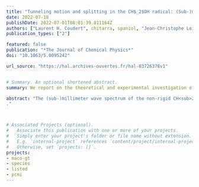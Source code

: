 ```yaml
---
title: "Tunneling motion and splitting in the CH$_2$OH radical: (Sub-)millimeter wave spectrum analysis"
date: 2022-07-18
publishDate: 2022-07-01T08:01:39.811164Z
authors: ["Laurent H. Coudert", chitarra, spaniol, "Jean-Christophe Loison", martin-drumel, pirali]
publication_types: ["2"]

featured: false
publication: "*The Journal of Chemical Physics*"
doi: "10.1063/5.0095242"

url_source: "https://hal.archives-ouvertes.fr/hal-03726378v1"


# Summary. An optional shortened abstract.
summary: We report on the theoretical and experimental investigation of the CH<sub>2</sub>OH radical pure rotational spectrum in the (sub-)millimeter wave domain.

abstract: "The (sub-)millimeter wave spectrum of the non-rigid CH<sub>2</sub>OH radical is investigated both experimentally and theoretically. Ab initio calculations are carried out to quantitatively characterize its potential energy surface as a function of the two large amplitude H<sub>1</sub>COH and H<sub>2</sub>COH dihedral angles. It is shown that the radical displays a large amplitude torsional-like motion of its CH<sub>2</sub> group with respect to the OH group. The rotation-torsion levels computed with the help of a 4D Hamiltonian accounting for this torsional-like motion and for the overall rotation exhibit a tunneling splitting, in agreement with recent experimental investigations, and a strong rotational dependence of this tunneling splitting on the rotational quantum number <i>K<sub>a</sub></i> due to the rotation–torsion Coriolis coupling. Based on an internal axis method approach, a fitting Hamiltonian accounting for tunneling effects and for the fine and hyperfine structure is built and applied to the fitting of the new (sub)-millimeter wave transitions measured in this work along with previously available high-resolution data. 778 frequencies and wavenumbers are reproduced with a unitless standard deviation of 0.79 using 27 parameters. The <i>N</i> = 0 tunneling splitting, which could not be determined unambiguously in the previous high-resolution investigations, is determined based on its rotational dependence.
."



# Associated Projects (optional).
#   Associate this publication with one or more of your projects.
#   Simply enter your project's folder or file name without extension.
#   E.g. `internal-project` references `content/project/internal-project/index.md`.
#   Otherwise, set `projects: []`.
projects:
- maco-gt
- species
- listed
- pcmi
---
```



